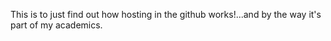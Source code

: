 This is to just find out how hosting in the github works!...and by the way it's part of my academics.
